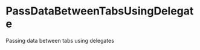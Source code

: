 PassDataBetweenTabsUsingDelegate
================================

Passing data between tabs using delegates